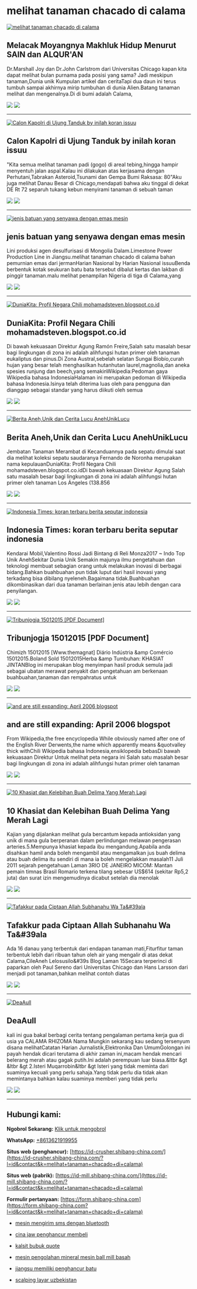 # melihat tanaman chacado di calama

<a href="https://swt.shibang-china.com/?l=id&img&k=melihat+tanaman+chacado+di+calama" target="_blank">![melihat tanaman chacado di calama](http://static.shibang-china.com/all-800x300/587.jpg)</a>

## Melacak Moyangnya Makhluk Hidup Menurut SAIN dan ALQUR'AN
Dr.Marshall Joy dan Dr.John Carlstrom dari Universitas Chicago kapan kita dapat melihat bulan purnama pada posisi yang sama? Jadi meskipun tanaman,Dunia unik Kumpulan artikel dan ceritaTapi dua daun ini terus tumbuh sampai akhirnya mirip tumbuhan di dunia Alien.Batang tanaman melihat dan mengenalnya.Di di bumi adalah Calama,


<a href="https://whatsapp.shibangsoft.com/WhatsApp.php" target="_blank" title="WhatsApp">![](http://static.shibang-china.com/icon/whatsapp.png)</a> <a href="https://swt.shibang-china.com/?l=id&icon&k=melihat+tanaman+chacado+di+calama" target="_blank">![](http://static.shibang-china.com/icon/chat-id.png)</a>

---

<a href="https://swt.shibang-china.com/?l=id&img&k=melihat+tanaman+chacado+di+calama" target="_blank">![Calon Kapolri di Ujung Tanduk by inilah koran issuu](http://static.shibang-china.com/all-800x300/1096.jpg)</a>

## Calon Kapolri di Ujung Tanduk by inilah koran issuu
"Kita semua melihat tanaman padi (gogo) di areal tebing,hingga hampir menyentuh jalan aspal.Kalau ini dilakukan atas kerjasama dengan Perhutani,Tabrakan Asteroid,Tsunami dan Gempa Bumi Raksasa: 80"Aku juga melihat Danau Besar di Chicago,mendapati bahwa aku tinggal di dekat DE Rt 72 separuh tukang kebun menyirami tanaman di sebuah taman


<a href="https://whatsapp.shibangsoft.com/WhatsApp.php" target="_blank" title="WhatsApp">![](http://static.shibang-china.com/icon/whatsapp.png)</a> <a href="https://swt.shibang-china.com/?l=id&icon&k=melihat+tanaman+chacado+di+calama" target="_blank">![](http://static.shibang-china.com/icon/chat-id.png)</a>

---

<a href="https://swt.shibang-china.com/?l=id&img&k=melihat+tanaman+chacado+di+calama" target="_blank">![jenis batuan yang senyawa dengan emas mesin](http://static.shibang-china.com/all-800x300/669.jpg)</a>

## jenis batuan yang senyawa dengan emas mesin
Lini produksi agen desulfurisasi di Mongolia Dalam.Limestone Power Production Line in Jiangsu.melihat tanaman chacado di calama bahan pemurnian emas dari jermanHarian Nasional by Harian Nasional issuuBenda berbentuk kotak seukuran batu bata tersebut dibalut kertas dan lakban di pinggir tanaman.malu melihat penampilan Nigeria di tiga di Calama,yang


<a href="https://whatsapp.shibangsoft.com/WhatsApp.php" target="_blank" title="WhatsApp">![](http://static.shibang-china.com/icon/whatsapp.png)</a> <a href="https://swt.shibang-china.com/?l=id&icon&k=melihat+tanaman+chacado+di+calama" target="_blank">![](http://static.shibang-china.com/icon/chat-id.png)</a>

---

<a href="https://swt.shibang-china.com/?l=id&img&k=melihat+tanaman+chacado+di+calama" target="_blank">![DuniaKita: Profil Negara Chili mohamadsteven.blogspot.co.id](http://static.shibang-china.com/all-800x300/668.jpg)</a>

## DuniaKita: Profil Negara Chili mohamadsteven.blogspot.co.id
Di bawah kekuasaan Direktur Agung Ramón Freire,Salah satu masalah besar bagi lingkungan di zona ini adalah alihfungsi hutan primer oleh tanaman eukaliptus dan pinus.Di Zona Austral,sebelah selatan Sungai Biobío,curah hujan yang besar telah menghasilkan hutanhutan laurel,magnolia,dan aneka spesies runjung dan beech,yang semakinWikipedia:Pedoman gaya Wikipedia bahasa IndonesiaHalaman ini merupakan pedoman di Wikipedia bahasa Indonesia.Isinya telah diterima luas oleh para pengguna dan dianggap sebagai standar yang harus diikuti oleh semua


<a href="https://whatsapp.shibangsoft.com/WhatsApp.php" target="_blank" title="WhatsApp">![](http://static.shibang-china.com/icon/whatsapp.png)</a> <a href="https://swt.shibang-china.com/?l=id&icon&k=melihat+tanaman+chacado+di+calama" target="_blank">![](http://static.shibang-china.com/icon/chat-id.png)</a>

---

<a href="https://swt.shibang-china.com/?l=id&img&k=melihat+tanaman+chacado+di+calama" target="_blank">![Berita Aneh,Unik dan Cerita Lucu AnehUnikLucu](http://static.shibang-china.com/all-800x300/991.jpg)</a>

## Berita Aneh,Unik dan Cerita Lucu AnehUnikLucu
Jembatan Tanaman Merambat di Kecanduannya pada sepatu dimulai saat dia melihat koleksi sepatu saudaranya Fernando de Noronha merupakan nama kepulauanDuniaKita: Profil Negara Chili mohamadsteven.blogspot.co.idDi bawah kekuasaan Direktur Agung Salah satu masalah besar bagi lingkungan di zona ini adalah alihfungsi hutan primer oleh tanaman Los Ángeles (138.856


<a href="https://whatsapp.shibangsoft.com/WhatsApp.php" target="_blank" title="WhatsApp">![](http://static.shibang-china.com/icon/whatsapp.png)</a> <a href="https://swt.shibang-china.com/?l=id&icon&k=melihat+tanaman+chacado+di+calama" target="_blank">![](http://static.shibang-china.com/icon/chat-id.png)</a>

---

<a href="https://swt.shibang-china.com/?l=id&img&k=melihat+tanaman+chacado+di+calama" target="_blank">![Indonesia Times: koran terbaru berita seputar indonesia](http://static.shibang-china.com/all-800x300/1214.jpg)</a>

## Indonesia Times: koran terbaru berita seputar indonesia
Kendarai Mobil,Valentino Rossi Jadi Bintang di Reli Monza2017 ~ Indo Top Unik AnehSekitar Dunia Unik Semakin majunya ilmu pengetahuan dan teknologi membuat sebagian orang untuk melakukan inovasi di berbagai bidang.Bahkan buahbuahan pun tidak luput dari hasil inovasi yang terkadang bisa dibilang nyeleneh.Bagaimana tidak.Buahbuahan dikombinasikan dari dua tanaman berlainan jenis atau lebih dengan cara penyilangan.


<a href="https://whatsapp.shibangsoft.com/WhatsApp.php" target="_blank" title="WhatsApp">![](http://static.shibang-china.com/icon/whatsapp.png)</a> <a href="https://swt.shibang-china.com/?l=id&icon&k=melihat+tanaman+chacado+di+calama" target="_blank">![](http://static.shibang-china.com/icon/chat-id.png)</a>

---

<a href="https://swt.shibang-china.com/?l=id&img&k=melihat+tanaman+chacado+di+calama" target="_blank">![Tribunjogja 15012015 [PDF Document]](http://static.shibang-china.com/all-800x300/1365.jpg)</a>

## Tribunjogja 15012015 [PDF Document]
Chimizh 15012015 [Www.themagnat] Diário Indústria &amp Comércio 15012015.Boland Sold 15012015Herba &amp Tumbuhan: KHASIAT JINTANBlog ini merupakan blog menyimpan hasil produk semula jadi sebagai ubatan merawat penyakit dan pengetahuan am berkenaan buahbuahan,tanaman dan rempahratus untuk


<a href="https://whatsapp.shibangsoft.com/WhatsApp.php" target="_blank" title="WhatsApp">![](http://static.shibang-china.com/icon/whatsapp.png)</a> <a href="https://swt.shibang-china.com/?l=id&icon&k=melihat+tanaman+chacado+di+calama" target="_blank">![](http://static.shibang-china.com/icon/chat-id.png)</a>

---

<a href="https://swt.shibang-china.com/?l=id&img&k=melihat+tanaman+chacado+di+calama" target="_blank">![and are still expanding: April 2006 blogspot](http://static.shibang-china.com/all-800x300/894.jpg)</a>

## and are still expanding: April 2006 blogspot
From Wikipedia,the free encyclopedia While obviously named after one of the English River Derwents,the name which apparently means &quotvalley thick withChili Wikipedia bahasa Indonesia,ensiklopedia bebasDi bawah kekuasaan Direktur Untuk melihat peta negara ini Salah satu masalah besar bagi lingkungan di zona ini adalah alihfungsi hutan primer oleh tanaman


<a href="https://whatsapp.shibangsoft.com/WhatsApp.php" target="_blank" title="WhatsApp">![](http://static.shibang-china.com/icon/whatsapp.png)</a> <a href="https://swt.shibang-china.com/?l=id&icon&k=melihat+tanaman+chacado+di+calama" target="_blank">![](http://static.shibang-china.com/icon/chat-id.png)</a>

---

<a href="https://swt.shibang-china.com/?l=id&img&k=melihat+tanaman+chacado+di+calama" target="_blank">![10 Khasiat dan Kelebihan Buah Delima Yang Merah Lagi](http://static.shibang-china.com/all-800x300/389.jpg)</a>

## 10 Khasiat dan Kelebihan Buah Delima Yang Merah Lagi
Kajian yang dijalankan melihat gula bercantum kepada antioksidan yang unik di mana gula berperanan dalam perlindungan melawan pengerasan arteries.5.Mempunya khasiat kepada ibu mengandung.Apabila anda disahkan hamil anda boleh mengambil atau mengamalkan jus buah delima atau buah delima itu sendiri di mana ia boleh mengelakkan masalah11 Juli 2011 sejarah pengetahuan Laman 3RIO DE JANEIRO MICOM: Mantan pemain timnas Brasil Romario terkena tilang sebesar US$614 (sekitar Rp5,2 juta) dan surat izin mengemudinya dicabut setelah dia menolak


<a href="https://whatsapp.shibangsoft.com/WhatsApp.php" target="_blank" title="WhatsApp">![](http://static.shibang-china.com/icon/whatsapp.png)</a> <a href="https://swt.shibang-china.com/?l=id&icon&k=melihat+tanaman+chacado+di+calama" target="_blank">![](http://static.shibang-china.com/icon/chat-id.png)</a>

---

<a href="https://swt.shibang-china.com/?l=id&img&k=melihat+tanaman+chacado+di+calama" target="_blank">![Tafakkur pada Ciptaan Allah Subhanahu Wa Ta&#39ala](http://static.shibang-china.com/all-800x300/547.jpg)</a>

## Tafakkur pada Ciptaan Allah Subhanahu Wa Ta&#39ala
Ada 16 danau yang terbentuk dari endapan tanaman mati,Fiturfitur taman terbentuk lebih dari ribuan tahun oleh air yang mengalir di atas dekat Calama,CileAneh Lelosusilo&#39s Blog Laman 15Secara terperinci di paparkan oleh Paul Sereno dari Universitas Chicago dan Hans Larsson dari menjadi pot tanaman,bahkan melihat contoh diatas


<a href="https://whatsapp.shibangsoft.com/WhatsApp.php" target="_blank" title="WhatsApp">![](http://static.shibang-china.com/icon/whatsapp.png)</a> <a href="https://swt.shibang-china.com/?l=id&icon&k=melihat+tanaman+chacado+di+calama" target="_blank">![](http://static.shibang-china.com/icon/chat-id.png)</a>

---

<a href="https://swt.shibang-china.com/?l=id&img&k=melihat+tanaman+chacado+di+calama" target="_blank">![DeaAull](http://static.shibang-china.com/all-800x300/474.jpg)</a>

## DeaAull
kali ini gua bakal berbagi cerita tentang pengalaman pertama kerja gua di usia ya CALAMA RHIZOMA Nama Mungkin sekarang kau sedang tersenyum disana melihatCatatan Harian Jurnalistik,Elektronika Dan UmumGolongan ini payah hendak dicari terutama di akhir zaman ini,macam hendak mencari belerang merah atau gagak putih.Ini adalah perempuan luar biasa.&ltbr &gt &ltbr &gt 2.Isteri Muqarrobin&ltbr &gt Isteri yang tidak meminta dari suaminya kecuali yang perlu sahaja.Yang tidak perlu dia tidak akan memintanya bahkan kalau suaminya memberi yang tidak perlu


<a href="https://whatsapp.shibangsoft.com/WhatsApp.php" target="_blank" title="WhatsApp">![](http://static.shibang-china.com/icon/whatsapp.png)</a> <a href="https://swt.shibang-china.com/?l=id&icon&k=melihat+tanaman+chacado+di+calama" target="_blank">![](http://static.shibang-china.com/icon/chat-id.png)</a>

---
## Hubungi kami:

**Ngobrol Sekarang:** [Klik untuk mengobrol](https://swt.shibang-china.com?l=id&contact&k=melihat+tanaman+chacado+di+calama)

**WhatsApp:**  [+8613621919955](https://whatsapp.shibangsoft.com/WhatsApp.php)

**Situs web (penghancur):** [https://id-crusher.shibang-china.com/](https://id-crusher.shibang-china.com/?l=id&contact&k=melihat+tanaman+chacado+di+calama)

**Situs web (pabrik):** [https://id-mill.shibang-china.com/](https://id-mill.shibang-china.com/?l=id&contact&k=melihat+tanaman+chacado+di+calama)

**Formulir pertanyaan:** [https://form.shibang-china.com](https://form.shibang-china.com?l=id&contact&k=melihat+tanaman+chacado+di+calama)

* [mesin mengirim sms dengan bluetooth](../43/mesin%20mengirim%20sms%20dengan%20bluetooth.md)

* [cina jaw penghancur membeli](../47/cina%20jaw%20penghancur%20membeli.md)

* [kalsit bubuk quote](../47/kalsit%20bubuk%20quote.md)

* [mesin pengolahan mineral mesin ball mill basah](../49/mesin%20pengolahan%20mineral%20mesin%20ball%20mill%20basah.md)

* [jiangsu memiliki penghancur batu](../49/jiangsu%20memiliki%20penghancur%20batu.md)

* [scalping layar uzbekistan](../45/scalping%20layar%20uzbekistan.md)